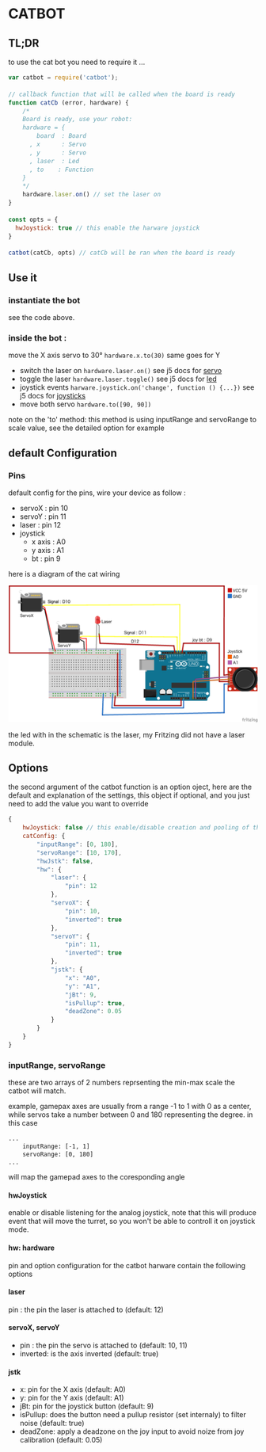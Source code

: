 # CATBOT

## TL;DR

to use the cat bot you need to require it ... 

```javascript
var catbot = require('catbot');

// callback function that will be called when the board is ready
function catCb (error, hardware) {
	/*
	Board is ready, use your robot:
	hardware = {
	    board  : Board
	  , x      : Servo
	  , y      : Servo
	  , laser  : Led
	  , to    : Function
	}
	*/
	hardware.laser.on() // set the laser on
} 

const opts = {
  hwJoystick: true // this enable the harware joystick
}

catbot(catCb, opts) // catCb will be ran when the board is ready
```

## Use it

### instantiate the bot
see the code above.

### inside the bot :
move the X axis servo to 30° ```hardware.x.to(30)``` same goes for Y

- switch the laser on  ```hardware.laser.on()``` see j5 docs for [servo][1]
- toggle the laser ```hardware.laser.toggle()``` see j5 docs for [led][2]
- joystick  events ```harware.joystick.on('change', function () {...})``` see j5 docs for [joysticks][3]
- move both servo ```hardware.to([90, 90])``` 

note on the 'to' method: this method is using inputRange and servoRange to scale value, see the detailed option for example

## default Configuration

### Pins
default config for the pins, wire your device as follow :

- servoX : pin 10
- servoY : pin 11
- laser : pin 12
- joystick
	- x axis : A0
	- y axis : A1
	- bt : pin 9

here is a diagram of the cat wiring

![catbot wiring](catbotSchematic.png)

the led with in the schematic is the laser, my Fritzing did not have a laser module.

## Options

the second argument of the catbot function is an option oject, here are the default and explanation of the settings, this object if optional, and you just need to add the value you want to override

```javascript
{
	hwJoystick: false // this enable/disable creation and pooling of the the harware analogue joystick
	catConfig: {
		"inputRange": [0, 180],
		"servoRange": [10, 170],
		"hwJstk": false,
		"hw": {
			"laser": {
				"pin": 12
			},
			"servoX": {
				"pin": 10,
				"inverted": true
			},
			"servoY": {
				"pin": 11,
				"inverted": true
			},
			"jstk": {
				"x": "A0",
				"y": "A1",
				"jBt": 9,
				"isPullup": true,
				"deadZone": 0.05
			}
		}
	}
}
```

### inputRange, servoRange

these are two arrays of 2 numbers reprsenting the min-max scale the catbot will match.

example, gamepax axes are usually from a range -1 to 1 with 0 as a center, while servos take a number between 0 and 180 representing the degree. in this case

```
...
	inputRange: [-1, 1]
	servoRange: [0, 180]
... 
```

will map the gamepad axes to the coresponding angle

#### hwJoystick
enable or disable listening for the analog joystick, note that this will produce event that will move the turret, so you won't be able to controll it on joystick mode.

#### hw: hardware
pin and option configuration for the catbot harware contain the following options

#### laser
pin : the pin the laser is attached to (default: 12)

#### servoX, servoY
- pin : the pin the servo is attached to (default: 10, 11)
- inverted: is the axis inverted (default: true)

#### jstk
- x: pin for the X axis (default: A0)
- y: pin for the Y axis (default: A1)
- jBt: pin for the joystick button (default: 9)
- isPullup: does the button need a pullup resistor (set internaly) to filter noise (default: true)
- deadZone: apply a deadzone on the joy input to avoid noize from joy calibration (default: 0.05)

[1]: http://johnny-five.io/api/servo/
[2]: http://johnny-five.io/api/led/
[3]: http://johnny-five.io/api/joystick/
